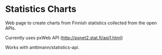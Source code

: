 Statistics Charts
=================

Web page to create charts from Finnish statistics collected from the open APIs.

Currently uses pxWeb API (http://pxnet2.stat.fi/api1.html)

Works with anttimann/statistics-api.